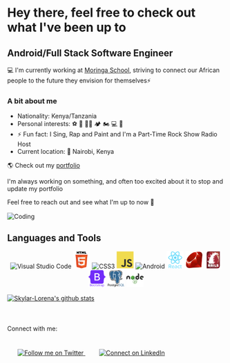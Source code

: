 
# Hey there, feel free to check out what I've been up to

## Android/Full Stack Software Engineer

💻 I'm currently working at [Moringa School](https://moringaschool.com/courses/software-engineering-course-online/?gclid=Cj0KCQjwxIOXBhCrARIsAL1QFCY3rY5hJhm0xHKFBCpP5u549ZXWd6W7eLh_HjdMsDwW9uy-uMsFxosaAtMpEALw_wcB), striving to connect our African people to the future they envision for themselves⚡️

### A bit about me

- Nationality: Kenya/Tanzania
- Personal interests: ⚽ 🥊 💪🏽 🏕 🏍 💻 🛫
- ⚡ Fun fact: I Sing, Rap and Paint and I'm a Part-Time Rock Show Radio Host
- Current location: 📍 Nairobi, Kenya

🌎 Check out my [portfolio](https://my-react-resume.vercel.app/)

I'm always working on something, and often too excited about it to stop and update my portfolio

Feel free to reach out and see what I'm up to now 💬

<img align="center" alt="Coding" width="400" src="https://c.tenor.com/AlUkiGkR2j8AAAAM/new-game-ahagon-umiko-programming.gif">

## Languages and Tools

<p align="center">
  <img alt="Visual Studio Code" width="40" height="40" src="https://cdn.icon-icons.com/icons2/2107/PNG/512/file_type_vscode_icon_130084.png">
  <img alt="HTML5" width="40" height="40" src="https://raw.githubusercontent.com/devicons/devicon/master/icons/html5/html5-original-wordmark.svg">
  <img alt="CSS3" width="40" height="40" src="https://cdn4.iconfinder.com/data/icons/social-media-logos-6/512/121-css3-512.png">
  <img alt="JavaScript" width="40" height="40" src="https://raw.githubusercontent.com/devicons/devicon/master/icons/javascript/javascript-original.svg">
  <img alt="Android" width="40" height="40" src="https://imgs.search.brave.com/H_-5ZEb-mg-4rYIjtUvE3ap4gtd0YJHPgW68VPGqSIc/rs:fit:512:512:1/g:ce/aHR0cHM6Ly9jZG4uaWNvbi1pY29ucy5jb20vaWNvbnMyLzE0OTUvUE5HLzUxMi9hbmRyb2lkc3R1ZGlvXzEwMzA0My5wbmc">
  <img alt="React" width="40" height="40" src="https://raw.githubusercontent.com/devicons/devicon/master/icons/react/react-original-wordmark.svg">
  <img alt="Ruby" width="40" height="40" src="https://raw.githubusercontent.com/devicons/devicon/master/icons/ruby/ruby-original.svg">
  <img alt="Rails" width="40" height="40" src="https://raw.githubusercontent.com/devicons/devicon/master/icons/rails/rails-original-wordmark.svg">
  <img alt="Bootstrap" width="40" height="40" src="https://raw.githubusercontent.com/devicons/devicon/master/icons/bootstrap/bootstrap-plain-wordmark.svg">
  <img alt="PostgreSQL" width="40" height="40" src="https://raw.githubusercontent.com/devicons/devicon/master/icons/postgresql/postgresql-original-wordmark.svg">
  <img alt="Node.js" width="40" height="40" src="https://raw.githubusercontent.com/devicons/devicon/master/icons/nodejs/nodejs-original-wordmark.svg">
</p>

[![Skylar-Lorena's github stats](https://github-readme-stats.vercel.app/api?username=Skylar-Lorena&count_private=true&show_icons=true&title_color=fff&icon_color=79ff97&text_color=9f9f9f&bg_color=151515)](https://github.com/Skylar-Lorena)

<div style="padding: 25px 0;">

Connect with me:

<div style="padding: 25px 0;">
  <a href="https://twitter.com/Skylar_Lorena" style="padding: 24px;">
    <img src="https://github.com/tbakerx/tbakerx/blob/main/assets/twitter-green.png" alt="Follow me on Twitter" width="24" height="24">
  </a>
  <a href="https://www.linkedin.com/in/lorenah-m-859883167/" style="padding: 8px; width: 24px; height: 24px;">
    <img src="https://github.com/tbakerx/tbakerx/blob/main/assets/linkedin-green.png" alt="Connect on LinkedIn" width="24" height="24">
  </a>
</div>
